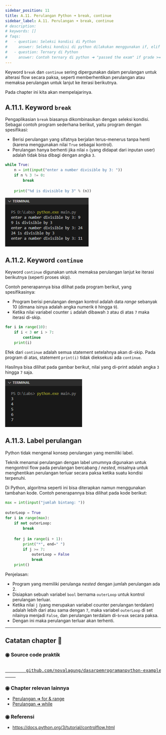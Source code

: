 ```yaml
---
sidebar_position: 11
title: A.11. Perulangan Python ➜ break, continue
sidebar_label: A.11. Perulangan ➜ break, continue
# description: 
# keywords: []
# faqs:
#   - question: Seleksi kondisi di Python
#     answer: Seleksi kondisi di python dilakukan menggunakan if, elif (untuk else if), dan else
#   - question: Ternary di Python
#     answer: Contoh ternary di python ➜ "passed the exam" if grade >= 65 else "below the passing grade"
---
```


Keyword `break` dan `continue` sering dipergunakan dalam perulangan untuk alterasi flow secara paksa, seperti memberhentikan perulangan atau memaksa perulangan untuk lanjut ke iterasi berikutnya.

Pada chapter ini kita akan mempelajarinya.

## A.11.1. Keyword `break`

Pengaplikasian `break` biasanya dikombinasikan dengan seleksi kondisi. Sebagai contoh program sederhana berikut, yaitu program dengan spesifikasi:

- Berisi perulangan yang sifatnya berjalan terus-menerus tanpa henti (karena menggunakan nilai `True` sebagai kontrol).
- Perulangan hanya berhenti jika nilai `n` (yang didapat dari inputan user) adalah tidak bisa dibagi dengan angka `3`.

```python
while True:
    n = int(input("enter a number divisible by 3: "))
    if n % 3 != 0:
        break

    print("%d is divisible by 3" % (n))
```

![perulangan break continue](img/break-continue-1.png)

## A.11.2. Keyword `continue`

Keyword `continue` digunakan untuk memaksa perulangan lanjut ke iterasi berikutnya (seperti proses skip).

Contoh penerapannya bisa dilihat pada program berikut, yang spesifikasinya:

- Program berisi perulangan dengan kontrol adalah data *range* sebanyak 10 (dimana isinya adalah angka numerik `0` hingga `9`).
- Ketika nilai variabel counter `i` adalah dibawah `3` atau di atas `7` maka iterasi di-skip.

```python
for i in range(10):
    if i < 3 or i > 7:
        continue
    print(i)
```

Efek dari `continue` adalah semua statement setelahnya akan di-skip. Pada program di atas, statement `print(i)` tidak dieksekusi ada `continue`.

Hasilnya bisa dilihat pada gambar berikut, nilai yang di-print adalah angka `3` hingga `7` saja.

![perulangan break continue](img/break-continue-2.png)

## A.11.3. Label perulangan

Python tidak mengenal konsep perulangan yang memiliki label.

Teknik menamai perulangan dengan label umumnya digunakan untuk mengontrol flow pada perulangan bercabang / *nested*, misalnya untuk menghentikan perulangan terluar secara paksa ketika suatu kondisi terpenuhi.

Di Python, algoritma seperti ini bisa diterapkan namun menggunakan tambahan kode. Contoh penerapannya bisa dilihat pada kode berikut:

```python
max = int(input("jumlah bintang: "))

outerLoop = True
for i in range(max):
    if not outerLoop: 
        break

    for j in range(i + 1):
        print("*", end=" ")
        if j >= 7:
            outerLoop = False
            break
    print()
```

Penjelasan:

- Program yang memiliki perulanga *nested* dengan jumlah perulangan ada 2.
- Disiapkan sebuah variabel `bool` bernama `outerLoop` untuk kontrol perulangan terluar.
- Ketika nilai `j` (yang merupakan variabel counter perulangan terdalam) adalah lebih dari atau sama dengan `7`, maka variabel `outerLoop` di set nilainya menjadi `False`, dan perulangan terdalam di-`break` secara paksa.
- Dengan ini maka perulangan terluar akan terhenti.

---

<div class="section-footnote">

## Catatan chapter 📑

### ◉ Source code praktik

<pre>
    <a href="https://github.com/novalagung/dasarpemrogramanpython-example/tree/master/break-continue">
        github.com/novalagung/dasarpemrogramanpython-example/../break-continue
    </a>
</pre>

### ◉ Chapter relevan lainnya

- [Perulangan ➜ for & range](/basic/for-range)
- [Perulangan ➜ while](/basic/while)

### ◉ Referensi

- https://docs.python.org/3/tutorial/controlflow.html

</div>
